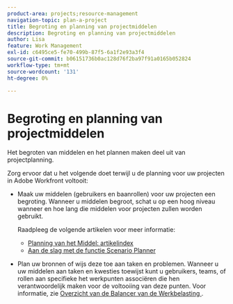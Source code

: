 ```yaml
---
product-area: projects;resource-management
navigation-topic: plan-a-project
title: Begroting en planning van projectmiddelen
description: Begroting en planning van projectmiddelen
author: Lisa
feature: Work Management
exl-id: c6495ce5-fe70-499b-87f5-6a1f2e93a3f4
source-git-commit: b06151736b0ac128d76f2ba97f91a0165b052824
workflow-type: tm+mt
source-wordcount: '131'
ht-degree: 0%

---
```


# Begroting en planning van projectmiddelen

Het begroten van middelen en het plannen maken deel uit van projectplanning.

Zorg ervoor dat u het volgende doet terwijl u de planning voor uw projecten in Adobe Workfront voltooit:

* Maak uw middelen (gebruikers en baanrollen) voor uw projecten een begroting. Wanneer u middelen begroot, schat u op een hoog niveau wanneer en hoe lang die middelen voor projecten zullen worden gebruikt.

  Raadpleeg de volgende artikelen voor meer informatie:

   * [ Planning van het Middel: artikelindex ](../../../resource-mgmt/resource-planning/resource-planning-overview.md)
   * [Aan de slag met de functie Scenario Planner](../../../scenario-planner/get-started-with-scenario-planning.md)

* Plan uw bronnen of wijs deze toe aan taken en problemen. Wanneer u uw middelen aan taken en kwesties toewijst kunt u gebruikers, teams, of rollen aan specifieke het werkpunten associëren die hen verantwoordelijk maken voor de voltooiing van deze punten. Voor informatie, zie [ Overzicht van de Balancer van de Werkbelasting ](../../../resource-mgmt/workload-balancer/overview-workload-balancer.md).
